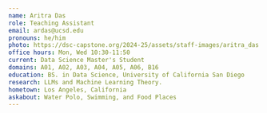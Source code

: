 ```yaml
---
name: Aritra Das
role: Teaching Assistant
email: ardas@ucsd.edu
pronouns: he/him
photo: https://dsc-capstone.org/2024-25/assets/staff-images/aritra_das.jpeg
office hours: Mon, Wed 10:30-11:50
current: Data Science Master's Student
domains: A01, A02, A03, A04, A05, A06, B16
education: BS. in Data Science, University of California San Diego 
research: LLMs and Machine Learning Theory. 
hometown: Los Angeles, California
askabout: Water Polo, Swimming, and Food Places 
---
```

